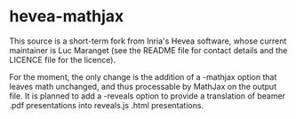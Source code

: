 # hevea-mathjax

This source is a short-term fork from Inria's Hevea software,
whose current maintainer is Luc Maranget (see the README file
for contact details and the LICENCE file for the licence).

For the moment, the only change is the addition of a 
-mathjax option that leaves math unchanged, and thus processable
by MathJax on the output file. It is planned to add a -reveals
option to provide a translation of beamer .pdf presentations into
reveals.js .html presentations.
